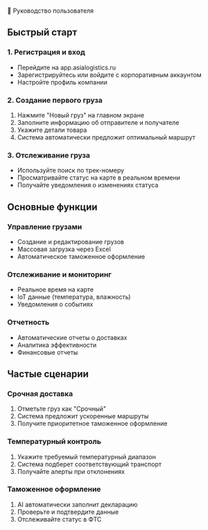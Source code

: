 📖 Руководство пользователя

## Быстрый старт

### 1. Регистрация и вход
- Перейдите на app.asialogistics.ru
- Зарегистрируйтесь или войдите с корпоративным аккаунтом
- Настройте профиль компании

### 2. Создание первого груза
1. Нажмите "Новый груз" на главном экране
2. Заполните информацию об отправителе и получателе
3. Укажите детали товара
4. Система автоматически предложит оптимальный маршрут

### 3. Отслеживание груза
- Используйте поиск по трек-номеру
- Просматривайте статус на карте в реальном времени
- Получайте уведомления о изменениях статуса

## Основные функции

### Управление грузами
- Создание и редактирование грузов
- Массовая загрузка через Excel
- Автоматическое таможенное оформление

### Отслеживание и мониторинг
- Реальное время на карте
- IoT данные (температура, влажность)
- Уведомления о событиях

### Отчетность
- Автоматические отчеты о доставках
- Аналитика эффективности
- Финансовые отчеты

## Частые сценарии

### Срочная доставка
1. Отметьте груз как "Срочный"
2. Система предложит ускоренные маршруты
3. Получите приоритетное таможенное оформление

### Температурный контроль
1. Укажите требуемый температурный диапазон
2. Система подберет соответствующий транспорт
3. Получайте алерты при отклонениях

### Таможенное оформление
1. AI автоматически заполнит декларацию
2. Проверьте и подтвердите данные
3. Отслеживайте статус в ФТС
